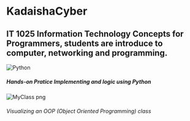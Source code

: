 # KadaishaCyber
## IT 1025 Information Technology Concepts for Programmers, students are introduce to computer, networking and programming. 

![Python](https://github.com/Kjrjr/KadaishaCyber/assets/136286335/7370352f-4992-4d3e-a169-79b8aecc2229)
##### Hands-on Pratice Implementing and logic using Python
![MyClass png](https://github.com/Kjrjr/KadaishaCyber/assets/136286335/34f01850-e648-475b-9e33-cff305d39377)
###### Visualizing an OOP (Object Oriented Programming) class
